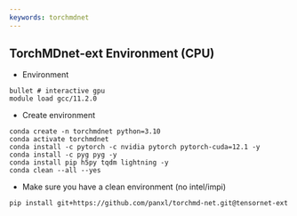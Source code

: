 ```yaml
---
keywords: torchmdnet
---
```


## TorchMDnet-ext Environment (CPU)

- Environment

```
bullet # interactive gpu 
module load gcc/11.2.0
```

- Create environment

```
conda create -n torchmdnet python=3.10
conda activate torchmdnet
conda install -c pytorch -c nvidia pytorch pytorch-cuda=12.1 -y
conda install -c pyg pyg -y
conda install pip h5py tqdm lightning -y
conda clean --all --yes
```

- Make sure you have a clean environment (no intel/impi)

```
pip install git+https://github.com/panxl/torchmd-net.git@tensornet-ext
```
